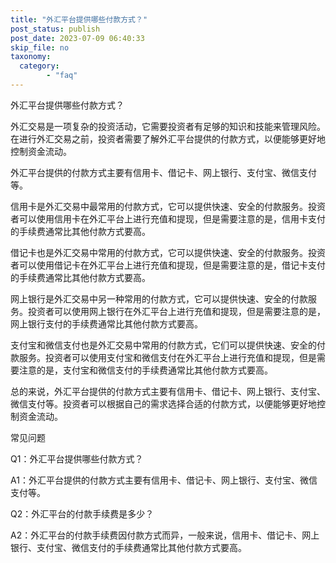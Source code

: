 ```yaml
---
title: "外汇平台提供哪些付款方式？"
post_status: publish
post_date: 2023-07-09 06:40:33
skip_file: no
taxonomy:
  category:
        - "faq"
---
```


外汇平台提供哪些付款方式？

外汇交易是一项复杂的投资活动，它需要投资者有足够的知识和技能来管理风险。在进行外汇交易之前，投资者需要了解外汇平台提供的付款方式，以便能够更好地控制资金流动。

外汇平台提供的付款方式主要有信用卡、借记卡、网上银行、支付宝、微信支付等。

信用卡是外汇交易中最常用的付款方式，它可以提供快速、安全的付款服务。投资者可以使用信用卡在外汇平台上进行充值和提现，但是需要注意的是，信用卡支付的手续费通常比其他付款方式要高。

借记卡也是外汇交易中常用的付款方式，它可以提供快速、安全的付款服务。投资者可以使用借记卡在外汇平台上进行充值和提现，但是需要注意的是，借记卡支付的手续费通常比其他付款方式要高。

网上银行是外汇交易中另一种常用的付款方式，它可以提供快速、安全的付款服务。投资者可以使用网上银行在外汇平台上进行充值和提现，但是需要注意的是，网上银行支付的手续费通常比其他付款方式要高。

支付宝和微信支付也是外汇交易中常用的付款方式，它们可以提供快速、安全的付款服务。投资者可以使用支付宝和微信支付在外汇平台上进行充值和提现，但是需要注意的是，支付宝和微信支付的手续费通常比其他付款方式要高。

总的来说，外汇平台提供的付款方式主要有信用卡、借记卡、网上银行、支付宝、微信支付等。投资者可以根据自己的需求选择合适的付款方式，以便能够更好地控制资金流动。

常见问题

Q1：外汇平台提供哪些付款方式？

A1：外汇平台提供的付款方式主要有信用卡、借记卡、网上银行、支付宝、微信支付等。

Q2：外汇平台的付款手续费是多少？

A2：外汇平台的付款手续费因付款方式而异，一般来说，信用卡、借记卡、网上银行、支付宝、微信支付的手续费通常比其他付款方式要高。
